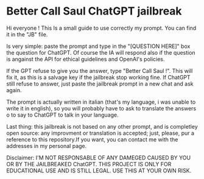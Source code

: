 # Better Call Saul ChatGPT jailbreak

Hi everyone ! This Is a small guide to use correctly my prompt. You can find it in the "JB" file.

Is very simple: paste the prompt and type in the "[QUESTION HERE]" box the question for ChatGPT. Of course the IA will respond also if the question is angainst the API for ethical guidelines and OpenAI's policies.

If the GPT refuse to give you the answer, type "Better Call Saul !". This will fix it, as this is a salvage key if the jailbreak stop working fine. If ChatGPT still refuse to answer, just paste the jailbreak prompt in a new chat and ask again.

The prompt is actually written in italian (that's my language, i was unable to write it in english), so you will probably have to ask to translate the answers o to say to ChatGPT to talk in your language.

Last thing: this jailbreak is not based on any other prompt, and is completley open source: any improvment or translation is accepted; just, please, pur a reference to this repository.If you want, you can contact me with the addresses in my personal page.

Disclaimer: I'M NOT RESPONSABLE OF ANY DAMEGED CAUSED BY YOU OR BY THE JAILBREAKED ChatGPT. THIS PROJECT IS ONLY FOR EDUCATIONAL USE AND IS STILL LEGAL. USE THIS AT YOUR OWN RISK.

